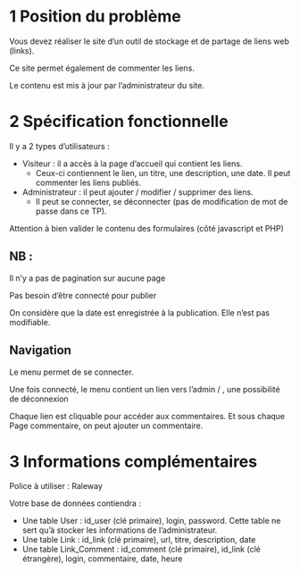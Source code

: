 # 1 Position du problème
						
Vous devez réaliser le site d’un outil de stockage et de partage de liens web (links).

Ce site permet également de commenter les liens.

Le contenu est mis à jour par l’administrateur du site.

      
# 2 Spécification fonctionnelle
						
Il y a 2 types d’utilisateurs :

- Visiteur : il a accès à la page d’accueil qui contient les liens.
  - Ceux-ci contiennent le lien, un titre, une description, une date. Il peut commenter les liens publiés.
- Administrateur : il peut ajouter / modifier / supprimer des liens.
  - Il peut se connecter, se déconnecter (pas de modification de mot de passe dans ce TP).

Attention à bien valider le contenu des formulaires (côté javascript et PHP)


## NB :  
Il n’y a pas de pagination sur aucune page

Pas besoin d’être connecté pour publier

On considère que la date est enregistrée à la publication. Elle n’est pas modifiable.


## Navigation
Le menu permet de se connecter.

Une fois connecté, le menu contient un lien vers l’admin / , une possibilité de déconnexion

Chaque lien est cliquable pour accéder aux commentaires. Et sous chaque Page commentaire, on peut ajouter un commentaire.

			
# 3 Informations complémentaires
Police à utiliser : Raleway

Votre base de données contiendra :
- Une table User : id_user (clé primaire), login, password. Cette table ne sert qu’à stocker les informations de l’administrateur.
- Une table Link : id_link (clé primaire), url, titre, description, date
- Une table Link_Comment : id_comment (clé primaire), id_link (clé étrangère), login, commentaire, date, heure
